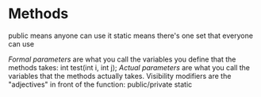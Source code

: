 # Methods

public means anyone can use it
static means there's one set that everyone can use

_Formal parameters_ are what you call the variables you define that the methods takes: int test(int i, int j);
_Actual parameters_ are what you call the variables that the methods actually takes.
Visibility modifiers are the "adjectives" in front of the function: public/private static
